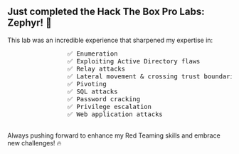 <h2>Just completed the Hack The Box Pro Labs: Zephyr! 🚀</h2>
            <p>This lab was an incredible experience that sharpened my expertise in:</p>
            <pre>
                ✅ Enumeration
                ✅ Exploiting Active Directory flaws
                ✅ Relay attacks
                ✅ Lateral movement & crossing trust boundaries
                ✅ Pivoting
                ✅ SQL attacks
                ✅ Password cracking
                ✅ Privilege escalation
                ✅ Web application attacks
            </pre>
                
<p>Always pushing forward to enhance my Red Teaming skills and embrace new challenges! 🔥</p>